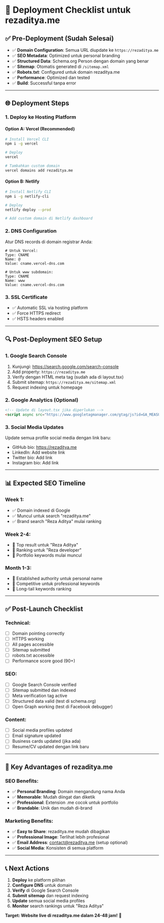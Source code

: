 # 🚀 Deployment Checklist untuk rezaditya.me

## ✅ Pre-Deployment (Sudah Selesai)

- ✅ **Domain Configuration**: Semua URL diupdate ke `https://rezaditya.me`
- ✅ **SEO Metadata**: Optimized untuk personal branding
- ✅ **Structured Data**: Schema.org Person dengan domain yang benar
- ✅ **Sitemap**: Otomatis generated di `/sitemap.xml`
- ✅ **Robots.txt**: Configured untuk domain rezaditya.me
- ✅ **Performance**: Optimized dan tested
- ✅ **Build**: Successful tanpa error

---

## 🌐 Deployment Steps

### **1. Deploy ke Hosting Platform**

#### **Option A: Vercel (Recommended)**
```bash
# Install Vercel CLI
npm i -g vercel

# Deploy
vercel

# Tambahkan custom domain
vercel domains add rezaditya.me
```

#### **Option B: Netlify**
```bash
# Install Netlify CLI
npm i -g netlify-cli

# Deploy
netlify deploy --prod

# Add custom domain di Netlify dashboard
```

### **2. DNS Configuration**
Atur DNS records di domain registrar Anda:

```dns
# Untuk Vercel:
Type: CNAME
Name: @
Value: cname.vercel-dns.com

# Untuk www subdomain:
Type: CNAME  
Name: www
Value: cname.vercel-dns.com
```

### **3. SSL Certificate**
- ✅ Automatic SSL via hosting platform
- ✅ Force HTTPS redirect
- ✅ HSTS headers enabled

---

## 🔍 Post-Deployment SEO Setup

### **1. Google Search Console**
1. Kunjungi: https://search.google.com/search-console
2. Add property: `https://rezaditya.me`
3. Verify dengan HTML meta tag (sudah ada di layout.tsx)
4. Submit sitemap: `https://rezaditya.me/sitemap.xml`
5. Request indexing untuk homepage

### **2. Google Analytics (Optional)**
```html
<!-- Update di layout.tsx jika diperlukan -->
<script async src="https://www.googletagmanager.com/gtag/js?id=GA_MEASUREMENT_ID"></script>
```

### **3. Social Media Updates**
Update semua profile social media dengan link baru:
- GitHub bio: https://rezaditya.me
- LinkedIn: Add website link
- Twitter bio: Add link
- Instagram bio: Add link

---

## 📊 Expected SEO Timeline

### **Week 1:**
- ✅ Domain indexed di Google
- ✅ Muncul untuk search "rezaditya.me"
- ✅ Brand search "Reza Aditya" mulai ranking

### **Week 2-4:**
- 🎯 Top result untuk "Reza Aditya"
- 🎯 Ranking untuk "Reza developer"
- 🎯 Portfolio keywords mulai muncul

### **Month 1-3:**
- 🚀 Established authority untuk personal name
- 🚀 Competitive untuk professional keywords
- 🚀 Long-tail keywords ranking

---

## ✅ Post-Launch Checklist

### **Technical:**
- [ ] Domain pointing correctly
- [ ] HTTPS working
- [ ] All pages accessible
- [ ] Sitemap submitted
- [ ] robots.txt accessible
- [ ] Performance score good (90+)

### **SEO:**
- [ ] Google Search Console verified
- [ ] Sitemap submitted dan indexed
- [ ] Meta verification tag active
- [ ] Structured data valid (test di schema.org)
- [ ] Open Graph working (test di Facebook debugger)

### **Content:**
- [ ] Social media profiles updated
- [ ] Email signature updated
- [ ] Business cards updated (jika ada)
- [ ] Resume/CV updated dengan link baru

---

## 🎯 Key Advantages of rezaditya.me

### **SEO Benefits:**
- ✅ **Personal Branding**: Domain mengandung nama Anda
- ✅ **Memorable**: Mudah diingat dan diketik
- ✅ **Professional**: Extension .me cocok untuk portfolio
- ✅ **Brandable**: Unik dan mudah di-brand

### **Marketing Benefits:**
- ✅ **Easy to Share**: rezaditya.me mudah dibagikan
- ✅ **Professional Image**: Terlihat lebih profesional
- ✅ **Email Address**: contact@rezaditya.me (setup optional)
- ✅ **Social Media**: Konsisten di semua platform

---

## 📞 Next Actions

1. **Deploy** ke platform pilihan
2. **Configure DNS** untuk domain
3. **Verify** di Google Search Console  
4. **Submit sitemap** dan request indexing
5. **Update** semua social media profiles
6. **Monitor** search rankings untuk "Reza Aditya"

**Target: Website live di rezaditya.me dalam 24-48 jam!** 🚀
